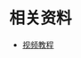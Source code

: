 # 相关资料

- [视频教程](https://www.bilibili.com/video/BV1CJ411D7yD?spm_id_from=333.337.search-card.all.click&vd_source=be746efb77e979ca275e4f65f2d8cda3)